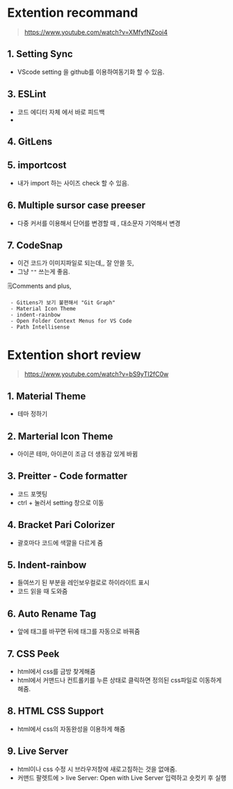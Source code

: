 # Extention recommand
> https://www.youtube.com/watch?v=XMfyfNZooi4
 
## 1. Setting Sync
 - VScode setting 을 github를 이용하여동기화 할 수 있음.
## 3. ESLint
 - 코드 에디터 자체 에서 바로 피드백
 - 
## 4. GitLens

## 5. importcost
 - 내가 import 하는 사이즈 check 할 수 있음.

## 6. Multiple sursor case preeser
 - 다중 커서를 이용해서 단어를 변경할 때 , 대소문자 기억해서 변경

## 7. CodeSnap
 - 이건 코드가 이미지파일로 되는데,, 잘 안쓸 듯, 
 - 그냥 ``` "" ``` 쓰는게 좋음.

🗒️Comments and plus, 

	 - GitLens가 보기 불편해서 "Git Graph"
	 - Material Icon Theme
	 - indent-rainbow
	 - Open Folder Context Menus for VS Code
	 - Path Intellisense

# Extention short review

> https://www.youtube.com/watch?v=bS9yTI2fC0w

## 1. Material Theme
 - 테마 정하기

## 2. Marterial Icon Theme
 - 아이콘 테마, 아이콘이 조금 더 생동감 있게 바뀜

## 3. Preitter - Code formatter
 - 코드 포멧팅
 - ctrl +  눌러서 setting 창으로 이동
 
## 4. Bracket Pari Colorizer
 - 괄호마다 코드에 색깔을 다르게 줌

## 5. Indent-rainbow
 - 들여쓰기 된 부분을 레인보우컬로로 하이라이트 표시
 - 코드 읽을 때 도와줌

## 6. Auto Rename Tag
 - 앞에 태그를 바꾸면 뒤에 태그를 자동으로 바꿔줌

## 7. CSS Peek
 - html에서 css를 금방 찾게해줌
 - html에서 커맨드나 컨트롤키를 누른 상태로 클릭하면 정의된 css파일로 이동하게 해줌.

## 8. HTML CSS Support
 - html에서 css의 자동완성을 이용하게 해줌

## 9. Live Server
 - html이나 css 수정 시 브라우저창에 새로고침하는 것을 없애줌.
 - 커맨드 팔렛트에 > live Server: Open with Live Server 입력하고 숏컷키 후 실행
